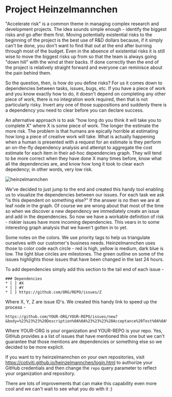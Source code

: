 # Project Heinzelmannchen

"Accelerate risk" is a common theme in managing complex research and development projects.  The idea sounds simple enough - identify the biggest risks and go after them first. Moving potentially existential risks to the beginning of the project is the best use of R&D dollars because, if it simply can't be done, you don't want to find that out at the end after burning through most of the budget. Even in the absence of existential risks it is still wise to move the biggest risks up from so that the team is always going "down hill" with the wind at their backs. If done correctly then the end of the project is relatively straight forward and everyone can reminisce about the pain behind them.

So the question, then, is how do you define risks? For us it comes down to dependencies between tasks, issues, bugs, etc.  If you have a piece of work and you know exactly how to do, it doesn't depend on completing any other piece of work, there is no integration work required, then that is not particularly risky.  Invert any one of those suppositions and suddenly there is a dependency you need to clear before you can declare success.

An alternative approach is to ask "how long do you think it will take you to complete X" where X is some piece of work. The longer the estimate the more risk.  The problem is that humans are epically horrible at estimating how long a piece of creative work will take. What is actually happening when a human is presented with a request for an estimate is they perform an on-the-fly dependency analysis and attempt to aggregate the cost estimate for each item in their ad-hoc dependencies graph.  They will tend to be more correct when they have done X many times before, know what all the dependencies are, and know how long it took to clear each depedency; in other words, very low risk.

![heinzelmannchen](https://github.com/cotiviti/heinzelmannchen/blob/master/images/screenShot.png)

We've decided to just jump to the end and created this handy tool enabling us to visualize the dependencies between our issues. For each task we ask "is this dependent on something else?" If the answer is no then we are at leaf node in the graph. Of course we are wrong about that most of the time so when we discover a new dependency we immediately create an issue and add in the dependencies.  So now we have a workable definition of risk - riskier issues have more incoming dependencies.  This vears in to some interesting graph analysis that we haven't gotten in to yet.

Some notes on the colors.  We use priority tags to help us triangulate ourselves with our customer's business needs. Heinzelmannchen uses those to color code each circle - red is high, yellow is medium, dark blue is low.  The light blue circles are milestones. The green outline on some of the issues highlights those issues that have been changed in the last 24 hours.

To add dependencies simply add this section to the tail end of each issue -
```
### Dependencies
* [ ] #X
* [ ] #Y
* [ ] https://github.com/ORG/REPO/issues/Z
```
Where X, Y, Z are issue ID's.  We created this handy link to speed up the process -
```
https://github.com/YOUR-ORG/YOUR-REPO/issues/new?&body=%23%23%23%20Description%0A%0A%23%23%23%20Acceptance%20Test%0A%0A%23%23%23%20Dependencies%0A%0A%2A%20%5B%20%5D%20%23%0A%2A%20%5B%20%5D%20%23%0A%2A%20%5B%20%5D%20%23%0A%2A%20%5B%20%5D%20%23%0A%2A%20%5B%20%5D%20%23
```
Where YOUR-ORG is your organization and YOUR-REPO is your repo.  Yes, GitHub provides a a list of issues that have mentioned this one but we can't guarantee that those mentions are dependencies or something else so we decided to be more explicit.

If you want to try heinzelmannchen on your own repositories, visit https://cotiviti.github.io/heinzelmannchen/login.html to authorize your GitHub credentials and then change the `repo` query parameter to reflect your organization and repository.

There are lots of improvements that can make this capability even more cool and we can't wait to see what you do with it :)
